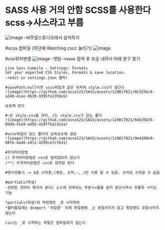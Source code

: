 # SASS 사용 거의 안함 SCSS를 사용한다  scss->사스라고 부름

![image](https://github.com/asso123/SASS/assets/129017021/0fe8e75d-3436-4833-9a91-ab0f9eb4412b)
-비주얼스튜디오에서 설치하기

#scss 컴파일 (하단에 Watching cscc 눌리기)
![image](https://github.com/asso123/SASS/assets/129017021/48b3a659-a370-4bc4-8884-aadf5a01cdad)

#css위치변경
![image](https://github.com/asso123/SASS/assets/129017021/3aac1b87-1986-49ef-ad93-d0471a2f84fa)
-셋팅->sass 검색 후 조금 내려서 아래 문구 찾기
```
Live Sass Compile › Settings: Formats
Set your exported CSS Styles, Formats & save location.
->edit in settings.json 클릭!

#savePath:null이면 scss파일과 같은 위치에 style.css가 생긴다
![image](https://github.com/asso123/SASS/assets/129017021/0c525bc8-a240-4cee-9639-9395fa1359a5)

요로케 뜬다

#~은 style.css를 의미, /는 style.css가 있는 폴더
![image](https://github.com/asso123/SASS/assets/129017021/04635876-0dd9-41e9-ad93-418ffba23e3a)

#scss파일이 있는 폴더의 상위요소에 생성
![image](https://github.com/asso123/SASS/assets/129017021/9e4289e9-60fb-4a40-a911-4299ce7c7631)

#주석처리방법
// 주석처리방법은 css로 컴파일되지 않는다
/**/ 주석처리방법은 css로 컴파일 된다

#변수만들기 -> $로 시작함,(영문, 숫자,-,_)만 사용 할 수 있음. 숫자로 시작할 수 없음

#partials(파샬)
-관련된 것따리 묶어서 분리/ 소스에 반복되는 부분ㅇ=들을 분리 분산시켜서 모듈화 시키는 기능

*partials(파샬)의 파밍명은 _로 시작하며
*불러들일때는 @import '파일명' 이때 파일명에 _는 포함시키지 않고 확장명도 포함시키지 않는다

cscc는 _로 시작하는 파일은 컴파일하지 않는다






